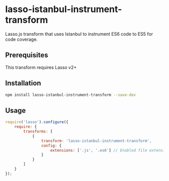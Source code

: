 # lasso-istanbul-instrument-transform

Lasso.js transform that uses Istanbul to instrument ES6 code to ES5 for code coverage.

## Prerequisites

This transform requires Lasso v2+

## Installation

```bash
npm install lasso-istanbul-instrument-transform --save-dev
```

## Usage

```javascript
require('lasso').configure({
    require: {
        transforms: [
            {
                transform: 'lasso-istanbul-instrument-transform',
                config: {
                    extensions: ['.js', '.es6'] // Enabled file extensions. Default: ['.js', '.es6']
                }
            }
        ]
    }
});
```
